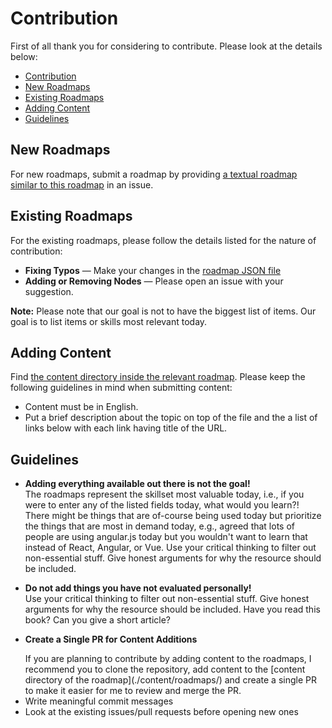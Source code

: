 # Contribution

First of all thank you for considering to contribute. Please look at the details below:

- [Contribution](#contribution)
- [New Roadmaps](#new-roadmaps)
- [Existing Roadmaps](#existing-roadmaps)
- [Adding Content](#adding-content)
- [Guidelines](#guidelines)

## New Roadmaps

For new roadmaps, submit a roadmap by providing [a textual roadmap similar to this roadmap](https://gist.github.com/kamranahmedse/98758d2c73799b3a6ce17385e4c548a5) in an issue.

## Existing Roadmaps

For the existing roadmaps, please follow the details listed for the nature of contribution:

- **Fixing Typos** — Make your changes in the [roadmap JSON file](https://github.com/kamranahmedse/developer-roadmap/tree/master/public/jsons)
- **Adding or Removing Nodes** — Please open an issue with your suggestion.

**Note:** Please note that our goal is not to have the biggest list of items. Our goal is to list items or skills most relevant today.

## Adding Content

Find [the content directory inside the relevant roadmap](https://github.com/kamranahmedse/roadmap-astro/tree/master/src/roadmaps). Please keep the following guidelines in mind when submitting content:

- Content must be in English.
- Put a brief description about the topic on top of the file and the a list of links below with each link having title of the URL.

## Guidelines

- <p><strong>Adding everything available out there is not the goal!</strong><br /> 
  The roadmaps represent the skillset most valuable today, i.e., if you were to enter any of the listed fields today, what would you learn?! There might be things that are of-course being used today but prioritize the things that are most in demand today, e.g., agreed that lots of people are using angular.js today but you wouldn't want to learn that instead of React, Angular, or Vue. Use your critical thinking to filter out non-essential stuff. Give honest arguments for why the resource should be included.</p>
- <p><strong>Do not add things you have not evaluated personally!</strong><br /> 
  Use your critical thinking to filter out non-essential stuff. Give honest arguments for why the resource should be included. Have you read this book? Can you give a short article?</p>
- <p><strong>Create a Single PR for Content Additions</strong></p>
  If you are planning to contribute by adding content to the roadmaps, I recommend you to clone the repository, add content to the [content directory of the roadmap](./content/roadmaps/) and create a single PR to make it easier for me to review and merge the PR.
- Write meaningful commit messages
- Look at the existing issues/pull requests before opening new ones
